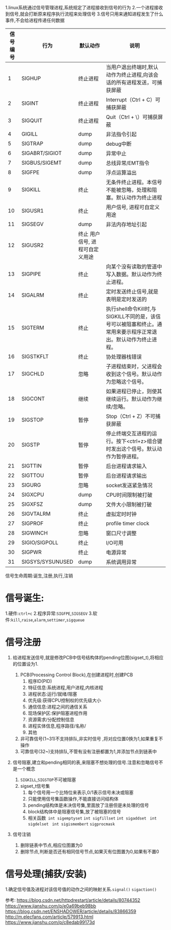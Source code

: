 1.linux系统通过信号管理进程,系统规定了进程接收到信号的行为
2.一个进程接收到信号,就会打断原来程序执行流程来处理信号
3.信号只用来通知进程发生了什么事件,不会给进程传递任何数据

信号编号	|行为	|默认动作	|说明
--|--|--|--
1	|SIGHUP	|终止进程|当用户退出终端时,默认动作为终止进程,向该会话的所有进程发送，可捕获屏蔽
2	|SIGINT|	终止进程	| Interrupt（Ctrl + C）可捕获屏蔽
3	|SIGQUIT|	终止进程|	Quit（Ctrl + \）可捕获屏蔽
4	|GIGILL	|dump|	非法指令引起
5	|SIGTRAP|	dump|	debug中断
6	|SIGABRT/SIGIOT|	dump|	异常中止
7	|SIGBUS/SIGEMT|	dump|	总线异常/EMT指令
8	|SIGFPE|	dump|	浮点运算溢出
9	|SIGKILL|	终止|	无条件终止进程。本信号不能被忽略，处理和阻塞。默认动作为终止进程
10	|SIGUSR1|	终止	|用户信号, 进程可自定义用途
11	|SIGSEGV|	dump|	非法内存地址引起
12	|SIGUSR2|	终止	用户信号, 进程可自定义用途
13	|SIGPIPE|	终止	|向某个没有读取的管道中写入数据。默认动作为终止进程。
14	|SIGALRM	|终止|	定时发送终止信号,就是表明是定时发送的
15	|SIGTERM|	终止|	执行shell命令Kill时,与SIGKILL不同的是，该信号可以被阻塞和终止。通常用来要示程序正常退出。默认动作为终止进程。
16	|SIGSTKFLT|	终止|	协处理器栈错误
17	|SIGCHLD|	忽略|	子进程结束时，父进程会收到这个信号。默认动作为忽略这个信号。
18	|SIGCONT|	继续	|如果进程已停止，则使其继续运行。默认动作为继续/忽略。
19	|SIGSTOP|	暂停	|Stop（Ctrl + Z）不可捕获屏蔽
20	|SIGSTP|	暂停|	停止终端交互进程的运行。按下<ctrl+z>组合键时发出这个信号。默认动作为暂停进程。
21	|SIGTTIN|	暂停|	后台进程请求输入
22	|SIGTTOU|	暂停|	后台进程请求输出
23	|SIGURG|	忽略|	socket发送紧急情况
24	|SIGXCPU|	dump|	CPU时间限制被打破
25	|SIGXFSZ|	dump|	文件大小限制被打破
26	|SIGVTALRM|	终止|	虚拟定时时钟
27	|SIGPROF|	终止|	profile timer clock
28	|SIGWINCH	|忽略|	窗口尺寸调整
29	|SIGIO/SIGPOLL|	终止|	I/O可用
30	|SIGPWR|	终止|	电源异常
31	|SIGSYS/SYSUNUSED|	dump	|系统调用异常




信号生命周期:诞生,注册,执行,注销


# 信号诞生:
1.硬件:`ctrl+c`
2.程序异常:`SIGFPE`,`SIGSEGV`
3.软件:`kill`,`raise`,`alarm`,`settimer`,`sigqueue`


# 信号注册
1. 给进程发送信号,就是修改PCB中信号结构体的pending位图(sigset_t),将相应的位置设为1.
	1. PCB(Processing Control Block),在创建进程时,创建PCB
		1. 程序ID(PID)
		2. 特征信息:系统进程,用户进程,内核进程
		3. 进程状态:运行/就绪/阻塞
		4. 优先级:获得CPU控制权的优先级大小
		5. 通信信息:进程之间的通信关系
		6. 现场保护区:保护阻塞进程作用
		7. 资源需求/分配控制信息
		8. 进程实体信息,程序路径/名称/
		9. 其他
	2. 非可靠信号(1~31)不支持排队,非实时信号 ,将对应位置0换为1,如果重复不操作
	3. 可靠信号(32~)支持排队,不管有没有注册都置为1,并添加节点到链表中


2. 信号阻塞,建立和pending相同的表,来阻塞不想处理的信号.注意和忽略信号不是一个概念
	1. `SIGKILL`,`SIGSTOP`不可被阻塞
	2. sigset_t信号集
		1. 每个信号用一个比特位来表示,0/1表示信号未决或阻塞
		2. 只能使用信号集函数操作,不能直接访问结构体
		3. pending结构体是未决信号集,里面放了注册但是未处理的信号
		4. block结构体中是阻塞信号集,放了被阻塞的信号
		5. 相关函数` int sigemptyset` `int sigfillset` `int sigaddset` ` int sigdelset` ` int sigismembert` `sigprocmask`

3. 信号注销
	1. 删除链表中节点,相应位图置为0
	2. 删除节点,判断是否还有相同信号节点,如果灭有位图置为0,如果有不置0




# 信号处理(捕获/安装)
1.确定信号值及进程对该信号值的动作之间的映射关系.`signal()` `sigaction()`





参考:
https://blog.csdn.net/httpdrestart/article/details/80744352
https://www.jianshu.com/p/e0a69beb98bb
https://blog.csdn.net/ENSHADOWER/article/details/83866359
http://m.elecfans.com/article/579913.html
https://www.jianshu.com/p/c8edab99173d
